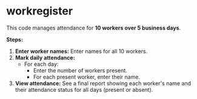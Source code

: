# workregister
This code manages attendance for **10 workers over 5 business days**.

**Steps:**

1. **Enter worker names:** Enter names for all 10 workers.
2. **Mark daily attendance:**
    * For each day:
        * Enter the number of workers present.
        * For each present worker, enter their name.
3. **View attendance:** See a final report showing each worker's name and their attendance status for all days (present or absent).
